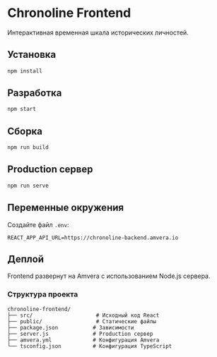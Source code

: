 ﻿# Chronoline Frontend

Интерактивная временная шкала исторических личностей.

## Установка

```bash
npm install
```

## Разработка

```bash
npm start
```

## Сборка

```bash
npm run build
```

## Production сервер

```bash
npm run serve
```

## Переменные окружения

Создайте файл `.env`:

```env
REACT_APP_API_URL=https://chronoline-backend.amvera.io
```

## Деплой

Frontend развернут на Amvera с использованием Node.js сервера.

### Структура проекта

```
chronoline-frontend/
├── src/                    # Исходный код React
├── public/                 # Статические файлы
├── package.json           # Зависимости
├── server.js              # Production сервер
├── amvera.yml             # Конфигурация Amvera
└── tsconfig.json          # Конфигурация TypeScript
```

